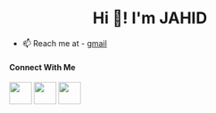 <h1 align=center>Hi 👋! I'm JAHID</h1>

* 📫 Reach me at - [gmail](mailto:jahid6597@gmail.com)

#### Connect With Me
<p>
  <a href="https://www.facebook.com/Jahid6597/"><img src="https://cdn.jsdelivr.net/npm/simple-icons@v4/icons/facebook.svg" width=40></a>
  <a href="https://www.instagram.com/jahid5151"><img src="https://cdn.jsdelivr.net/npm/simple-icons@v4/icons/instagram.svg" width=40></a>
  <a href="https://www.linkedin.com/in/jahid-hossain-594285177"><img src="https://cdn.jsdelivr.net/npm/simple-icons@v4/icons/linkedin.svg" width=40></a>
</P>

<!--
**JAHID6597/JAHID6597** is a ✨ _special_ ✨ repository because its `README.md` (this file) appears on your GitHub profile.

Here are some ideas to get you started:

- 🔭 I’m currently working on ...
- 🌱 I’m currently learning ...
- 👯 I’m looking to collaborate on ...
- 🤔 I’m looking for help with ...
- 💬 Ask me about ...
- 📫 How to reach me: ...
- 😄 Pronouns: ...
- ⚡ Fun fact: ...
-->
